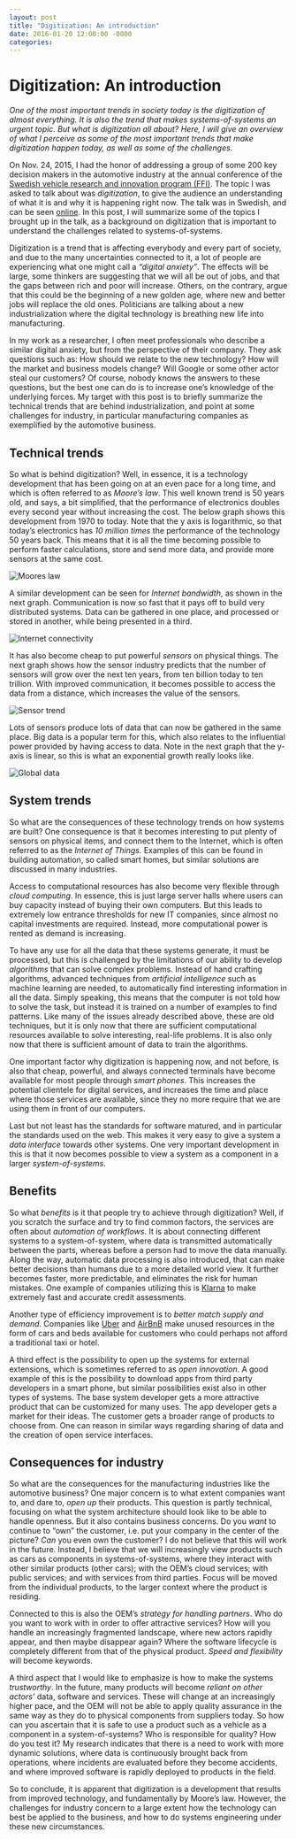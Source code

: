 ```yaml
---
layout: post
title: "Digitization: An introduction"
date: 2016-01-20 12:00:00 -0000
categories:
---
```


Digitization: An introduction
=============================

_One of the most important trends in society today is the digitization of almost everything. It is also the trend that makes systems-of-systems an urgent topic. But what is digitization all about? Here, I will give an overview of what I perceive as some of the most important trends that make digitization happen today, as well as some of the challenges._

On Nov. 24, 2015, I had the honor of addressing a group of some 200 key decision makers in the automotive industry at the annual conference of the [Swedish vehicle research and innovation program (FFI)](http://www.vinnova.se/en/FFI---Strategic-Vehicle-Research-and-Innovation/). The topic I was asked to talk about was _digitization_, to give the audience an understanding of what it is and why it is happening right now. The talk was in Swedish, and can be seen [online](https://www.youtube.com/watch?v=3uzEVDFmOYQ&index=4&list=PLI7DD2rwMEJ6dMZcwoIRM429p0sGO1VOt). In this post, I will summarize some of the topics I brought up in the talk, as a background on digitization that is important to understand the challenges related to systems-of-systems.

Digitization is a trend that is affecting everybody and every part of society, and due to the many uncertainties connected to it, a lot of people are experiencing what one might call a _“digital anxiety”_. The effects will be large, some thinkers are suggesting that we will all be out of jobs, and that the gaps between rich and poor will increase. Others, on the contrary, argue that this could be the beginning of a new golden age, where new and better jobs will replace the old ones. Politicians are talking about a new industrialization where the digital technology is breathing new life into manufacturing.

In my work as a researcher, I often meet professionals who describe a similar digital anxiety, but from the perspective of their company. They ask questions such as: How should we relate to the new technology? How will the market and business models change? Will Google or some other actor steal our customers? Of course, nobody knows the answers to these questions, but the best one can do is to increase one’s knowledge of the underlying forces. My target with this post is to briefly summarize the technical trends that are behind industrialization, and point at some challenges for industry, in particular manufacturing companies as exemplified by the automotive business.

Technical trends
----------------

So what is behind digitization? Well, in essence, it is a technology development that has been going on at an even pace for a long time, and which is often referred to as _Moore’s law_. This well known trend is 50 years old, and says, a bit simplified, that the performance of electronics doubles every second year without increasing the cost. The below graph shows this development from 1970 to today. Note that the y axis is logarithmic, so that today’s electronics has _10 million times_ the performance of the technology 50 years back. This means that it is all the time becoming possible to perform faster calculations, store and send more data, and provide more sensors at the same cost.

![Moores law](https://jakobaxelsson.github.io/societies-of-systems/assets/moores-law.png)

A similar development can be seen for _Internet bandwidth_, as shown in the next graph. Communication is now so fast that it pays off to build very distributed systems. Data can be gathered in one place, and processed or stored in another, while being presented in a third.

![Internet connectivity](https://jakobaxelsson.github.io/societies-of-systems/assets/internet-connectivity.png)

It has also become cheap to put powerful _sensors_ on physical things. The next graph shows how the sensor industry predicts that the number of sensors will grow over the next ten years, from ten billion today to ten trillion. With improved communication, it becomes possible to access the data from a distance, which increases the value of the sensors.

![Sensor trend](https://jakobaxelsson.github.io/societies-of-systems/assets/sensor-trend.jpg)

Lots of sensors produce lots of data that can now be gathered in the same place. Big data is a popular term for this, which also relates to the influential power provided by having access to data. Note in the next graph that the y-axis is linear, so this is what an exponential growth really looks like.

![Global data](https://jakobaxelsson.github.io/societies-of-systems/assets/global-data.jpg)

System trends
-------------

So what are the consequences of these technology trends on how systems are built? One consequence is that it becomes interesting to put plenty of sensors on physical items, and connect them to the Internet, which is often referred to as the _Internet of Things._ Examples of this can be found in building automation, so called smart homes, but similar solutions are discussed in many industries.

Access to computational resources has also become very flexible through _cloud computing_. In essence, this is just large server halls where users can buy capacity instead of buying their own computers. But this leads to extremely low entrance thresholds for new IT companies, since almost no capital investments are required. Instead, more computational power is rented as demand is increasing.

To have any use for all the data that these systems generate, it must be processed, but this is challenged by the limitations of our ability to develop _algorithms_ that can solve complex problems. Instead of hand crafting algorithms, advanced techniques from _artificial intelligence_ such as machine learning are needed, to automatically find interesting information in all the data. Simply speaking, this means that the computer is not told how to solve the task, but instead it is trained on a number of examples to find patterns. Like many of the issues already described above, these are old techniques, but it is only now that there are sufficient computational resources available to solve interesting, real-life problems. It is also only now that there is sufficient amount of data to train the algorithms.

One important factor why digitization is happening now, and not before, is also that cheap, powerful, and always connected terminals have become available for most people through _smart phones_. This increases the potential clientele for digital services, and increases the time and place where those services are available, since they no more require that we are using them in front of our computers.

Last but not least has the standards for software matured, and in particular the standards used on the web. This makes it very easy to give a system a _data interface_ towards other systems. One very important development in this is that it now becomes possible to view a system as a component in a larger _system-of-systems_.

Benefits
--------

So what _benefits_ is it that people try to achieve through digitization? Well, if you scratch the surface and try to find common factors, the services are often about _automation of workflows_. It is about connecting different systems to a system-of-system, where data is transmitted automatically between the parts, whereas before a person had to move the data manually. Along the way, automatic data processing is also introduced, that can make better decisions than humans due to a more detailed world view. It further becomes faster, more predictable, and eliminates the risk for human mistakes. One example of companies utilizing this is [Klarna](http://www.klarna.se/) to make extremely fast and accurate credit assessments.

Another type of efficiency improvement is to _better match supply and demand_. Companies like [Uber](http://www.uber.com/) and [AirBnB](http://www.airbnb.com/) make unused resources in the form of cars and beds available for customers who could perhaps not afford a traditional taxi or hotel.

A third effect is the possibility to open up the systems for external extensions, which is sometimes referred to as _open innovation_. A good example of this is the possibility to download apps from third party developers in a smart phone, but similar possibilities exist also in other types of systems. The base system developer gets a more attractive product that can be customized for many uses. The app developer gets a market for their ideas. The customer gets a broader range of products to choose from. One can reason in similar ways regarding sharing of data and the creation of open service interfaces.

Consequences for industry
-------------------------

So what are the consequences for the manufacturing industries like the automotive business? One major concern is to what extent companies want to, and dare to, _open up_ their products. This question is partly technical, focusing on what the system architecture should look like to be able to handle openness. But it also contains business concerns. Do you _want_ to continue to “own” the customer, i.e. put your company in the center of the picture? _Can_ you even own the customer? I do not believe that this will work in the future. Instead, I believe that we will increasingly view products such as cars as components in systems-of-systems, where they interact with other similar products (other cars); with the OEM’s cloud services; with public services; and with services from third parties. Focus will be moved from the individual products, to the larger context where the product is residing.

Connected to this is also the OEM’s _strategy for handling partners_. Who do you want to work with in order to offer attractive services? How will you handle an increasingly fragmented landscape, where new actors rapidly appear, and then maybe disappear again? Where the software lifecycle is completely different from that of the physical product. _Speed and flexibility_ will become keywords.

A third aspect that I would like to emphasize is how to make the systems _trustworthy_. In the future, many products will become _reliant on other actors’_ data, software and services. These will change at an increasingly higher pace, and the OEM will not be able to apply quality assurance in the same way as they do to physical components from suppliers today. So how can you ascertain that it is safe to use a product such as a vehicle as a component in a system-of-systems? Who is responsible for quality? How do you test it? My research indicates that there is a need to work with more dynamic solutions, where data is continuously brought back from operations, where incidents are evaluated before they become accidents, and where improved software is rapidly deployed to products in the field.

So to conclude, it is apparent that digitization is a development that results from improved technology, and fundamentally by Moore’s law. However, the challenges for industry concern to a large extent how the technology can best be applied to the business, and how to do systems engineering under these new circumstances.